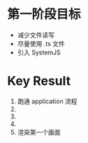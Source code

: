 # 第一阶段目标
- 减少文件读写
- 尽量使用 .ts 文件
- 引入 SystemJS

# Key Result
1. 跑通 application 流程
2. 
3.
4. 
5. 渲染第一个画面
 